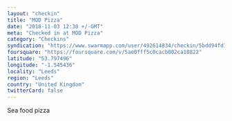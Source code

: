```yaml
---
layout: "checkin"
title: "MOD Pizza"
date: "2018-11-03 12:30 +/-GMT"
meta: "Checked in at MOD Pizza"
category: "Checkins"
syndication: "https://www.swarmapp.com/user/492614834/checkin/5bdd94fd1af85200398b8929"
foursquare: "https://foursquare.com/v/5ae0fff5c0cacb002ca10822"
latitude: "53.797496"
longitude: "-1.545436"
locality: "Leeds"
region: "Leeds"
country: "United Kingdom"
twitterCard: false
---
```

Sea food pizza
